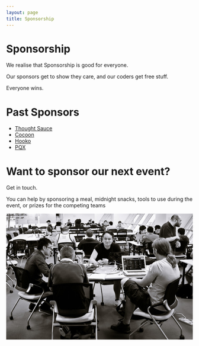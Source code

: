 ```yaml
---
layout: page
title: Sponsorship
---
```


# Sponsorship

We realise that Sponsorship is good for everyone.

Our sponsors get to show they care, and our coders get free stuff.

Everyone wins.

# Past Sponsors

- [Thought Sauce](http://thought-sauce.com)
- [Cocoon](http://www.hkcocoon.org)
- [Hooko](http://hooko.com)
- [PQX](http://www.pqx.hk)

# Want to sponsor our next event?

Get in touch.

You can help by sponsoring a meal, midnight snacks, tools to use during the event, or prizes for the competing teams

![Getting things done](images/cc01/L1023973-M.jpg)